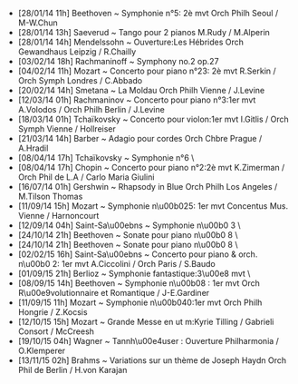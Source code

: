 - [28/01/14 11h] Beethoven ~ Symphonie n°5: 2è mvt Orch Philh Seoul / M-W.Chun
- [28/01/14 13h] Saeverud ~ Tango pour 2 pianos M.Rudy / M.Alperin
- [28/01/14 14h] Mendelssohn ~ Ouverture:Les Hébrides Orch Gewandhaus Leipzig / R.Chailly
- [03/02/14 18h] Rachmaninoff ~ Symphony no.2 op.27
- [04/02/14 11h] Mozart ~ Concerto pour piano n°23: 2è mvt R.Serkin / Orch Symph Londres / C.Abbado
- [20/02/14 14h] Smetana ~ La Moldau Orch Philh Vienne / J.Levine
- [12/03/14 01h] Rachmaninov ~ Concerto pour piano n°3:1er mvt A.Volodos / Orch Philh Berlin / J.Levine
- [18/03/14 01h] Tchaïkovsky ~ Concerto pour violon:1er mvt I.Gitlis / Orch Symph Vienne / Hollreiser
- [21/03/14 14h] Barber ~ Adagio pour cordes Orch Chbre Prague / A.Hradil
- [08/04/14 17h] Tchaïkovsky ~ Symphonie n°6 \
- [08/04/14 17h] Chopin ~ Concerto pour piano n°2:2è mvt K.Zimerman / Orch Phil de L.A / Carlo Maria Giulini
- [16/07/14 01h] Gershwin ~ Rhapsody in Blue Orch Philh Los Angeles / M.Tilson Thomas
- [11/09/14 15h] Mozart ~ Symphonie n\u00b025: 1er mvt  Concentus Mus. Vienne / Harnoncourt
- [12/09/14 04h] Saint-Sa\u00ebns ~ Symphonie n\u00b0 3 \
- [24/10/14 21h] Beethoven ~ Sonate pour piano n\u00b0 8 \
- [24/10/14 21h] Beethoven ~ Sonate pour piano n\u00b0 8 \
- [02/02/15 16h] Saint-Sa\u00ebns ~ Concerto pour piano & orch. n\u00b0 2: 1er mvt  A.Ciccolini / Orch Paris / S.Baudo
- [01/09/15 21h] Berlioz ~ Symphonie fantastique:3\u00e8 mvt \
- [08/09/15 14h] Beethoven ~ Symphonie n\u00b08 : 1er mvt  Orch R\u00e9volutionnaire et Romantique / J-E.Gardiner
- [11/09/15 11h] Mozart ~ Symphonie n\u00b040:1er mvt  Orch Philh Hongrie / Z.Kocsis
- [12/10/15 15h] Mozart ~ Grande Messe en ut m:Kyrie  Tilling / Gabrieli Consort / McCreesh
- [19/10/15 04h] Wagner ~ Tannh\u00e4user : Ouverture  Philharmonia / O.Klemperer
- [13/11/15 02h] Brahms ~ Variations sur un thème de Joseph Haydn  Orch Phil de Berlin / H.von Karajan
